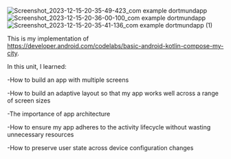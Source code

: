 




![Screenshot_2023-12-15-20-35-49-423_com example dortmundapp](https://github.com/Laurax64/Dortmund-App/assets/56238822/94205dfb-3507-4b08-8723-a134a5b15fbf)
![Screenshot_2023-12-15-20-36-00-100_com example dortmundapp](https://github.com/Laurax64/Dortmund-App/assets/56238822/e3838e9e-c007-4093-a88c-ab4dd7c01765)
![Screenshot_2023-12-15-20-35-41-136_com example dortmundapp (1)](https://github.com/Laurax64/Dortmund-App/assets/56238822/111a0523-f535-4a07-b610-8546393e8429)

This is my implementation of https://developer.android.com/codelabs/basic-android-kotlin-compose-my-city.

In this unit, I learned:


-How to build an app with multiple screens

-How to build an adaptive layout so that my app works well across a range of screen sizes

-The importance of app architecture

-How to ensure my app adheres to the activity lifecycle without wasting unnecessary resources

-How to preserve user state across device configuration changes
